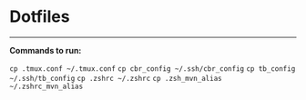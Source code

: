 # Dotfiles
---

**Commands to run:**

`cp .tmux.conf ~/.tmux.conf`
`cp cbr_config ~/.ssh/cbr_config`
`cp tb_config ~/.ssh/tb_config`
`cp .zshrc ~/.zshrc`
`cp .zsh_mvn_alias ~/.zshrc_mvn_alias`


